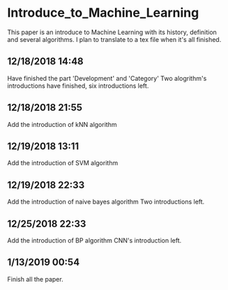 # Introduce_to_Machine_Learning
This paper is an introduce to Machine Learning with its history, definition and several algorithms.
I plan to translate to a tex file when it's all finished.
## 12/18/2018 14:48
Have finished the part 'Development' and 'Category'
Two alogrithm's introductions have finished, six introductions left.
## 12/18/2018 21:55
Add the introduction of kNN algorithm
## 12/19/2018 13:11
Add the introduction of SVM algorithm
## 12/19/2018 22:33
Add the introduction of naive bayes algorithm
Two introductions left.
## 12/25/2018 22:33
Add the introduction of BP algorithm
CNN's introduction left.
## 1/13/2019 00:54
Finish all the paper.
